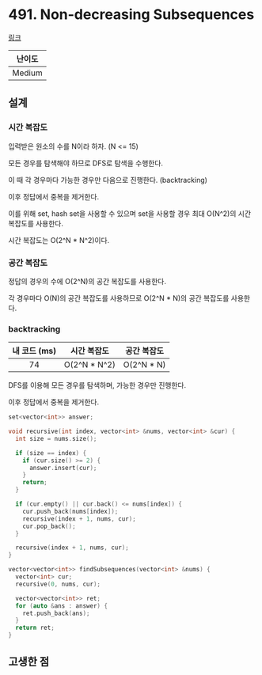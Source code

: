 # 491. Non-decreasing Subsequences

[링크](https://leetcode.com/problems/non-decreasing-subsequences/description/)

| 난이도 |
| :----: |
| Medium |

## 설계

### 시간 복잡도

입력받은 원소의 수를 N이라 하자. (N <= 15)

모든 경우를 탐색해야 하므로 DFS로 탐색을 수행한다.

이 때 각 경우마다 가능한 경우만 다음으로 진행한다. (backtracking)

이후 정답에서 중복을 제거한다.

이를 위해 set, hash set을 사용할 수 있으며 set을 사용할 경우 최대 O(N^2)의 시간 복잡도를 사용한다.

시간 복잡도는 O(2^N \* N^2)이다.

### 공간 복잡도

정답의 경우의 수에 O(2^N)의 공간 복잡도를 사용한다.

각 경우마다 O(N)의 공간 복잡도를 사용하므로 O(2^N \* N)의 공간 복잡도를 사용한다.

### backtracking

| 내 코드 (ms) |  시간 복잡도  | 공간 복잡도 |
| :----------: | :-----------: | :---------: |
|      74      | O(2^N \* N^2) | O(2^N \* N) |

DFS를 이용해 모든 경우를 탐색하며, 가능한 경우만 진행한다.

이후 정답에서 중복을 제거한다.

```cpp
set<vector<int>> answer;

void recursive(int index, vector<int> &nums, vector<int> &cur) {
  int size = nums.size();

  if (size == index) {
    if (cur.size() >= 2) {
      answer.insert(cur);
    }
    return;
  }

  if (cur.empty() || cur.back() <= nums[index]) {
    cur.push_back(nums[index]);
    recursive(index + 1, nums, cur);
    cur.pop_back();
  }

  recursive(index + 1, nums, cur);
}

vector<vector<int>> findSubsequences(vector<int> &nums) {
  vector<int> cur;
  recursive(0, nums, cur);

  vector<vector<int>> ret;
  for (auto &ans : answer) {
    ret.push_back(ans);
  }
  return ret;
}
```

## 고생한 점
